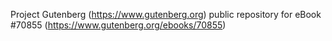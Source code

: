 Project Gutenberg (https://www.gutenberg.org) public repository for
eBook #70855 (https://www.gutenberg.org/ebooks/70855)
